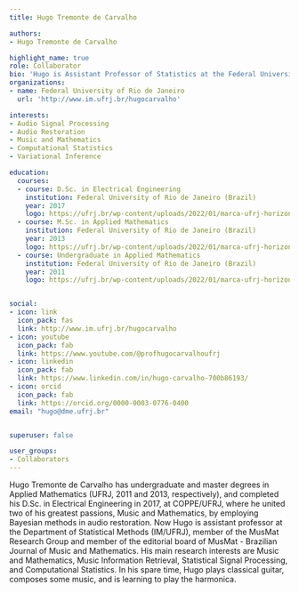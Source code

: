 ```yaml
---
title: Hugo Tremonte de Carvalho

authors:
- Hugo Tremonte de Carvalho

highlight_name: true
role: Collaborator
bio: 'Hugo is Assistant Professor of Statistics at the Federal University of Rio de Janeiro (Brazil). He is member of the MusMat Research Group and editor of the MusMat - Brazilian Journal of Music and Mathematics. Hugo is also amateur classical guitarrist, composer and homebrewer.'
organizations:
- name: Federal University of Rio de Janeiro
  url: 'http://www.im.ufrj.br/hugocarvalho'

interests:
- Audio Signal Processing
- Audio Restoration
- Music and Mathematics
- Computational Statistics
- Variational Inference

education:
  courses:
  - course: D.Sc. in Electrical Engineering
    institution: Federal University of Rio de Janeiro (Brazil)
    year: 2017
    logo: https://ufrj.br/wp-content/uploads/2022/01/marca-ufrj-horizontal-positiva.png
  - course: M.Sc. in Applied Mathematics
    institution: Federal University of Rio de Janeiro (Brazil)
    year: 2013
    logo: https://ufrj.br/wp-content/uploads/2022/01/marca-ufrj-horizontal-positiva.png
  - course: Undergraduate in Applied Mathematics
    institution: Federal University of Rio de Janeiro (Brazil)
    year: 2011
    logo: https://ufrj.br/wp-content/uploads/2022/01/marca-ufrj-horizontal-positiva.png


social:
- icon: link
  icon_pack: fas
  link: http://www.im.ufrj.br/hugocarvalho
- icon: youtube
  icon_pack: fab
  link: https://www.youtube.com/@profhugocarvalhoufrj
- icon: linkedin
  icon_pack: fab
  link: https://www.linkedin.com/in/hugo-carvalho-700b86193/
- icon: orcid
  icon_pack: fab
  link: https://orcid.org/0000-0003-0776-0400
email: "hugo@dme.ufrj.br"


superuser: false

user_groups:
- Collaborators
---
```

Hugo Tremonte de Carvalho has undergraduate and master degrees in Applied Mathematics (UFRJ, 2011 and 2013, respectively), and completed his D.Sc. in Electrical Engineering in 2017, at COPPE/UFRJ, where he united two of his greatest passions, Music and Mathematics, by employing Bayesian methods in audio restoration. Now Hugo is assistant professor at the Department of Statistical Methods (IM/UFRJ), member of the MusMat Research Group and member of the editorial board of MusMat - Brazilian Journal of Music and Mathematics. His main research interests are Music and Mathematics, Music Information Retrieval, Statistical Signal Processing, and Computational Statistics. In his spare time, Hugo plays classical guitar, composes some music, and is learning to play the harmonica.
